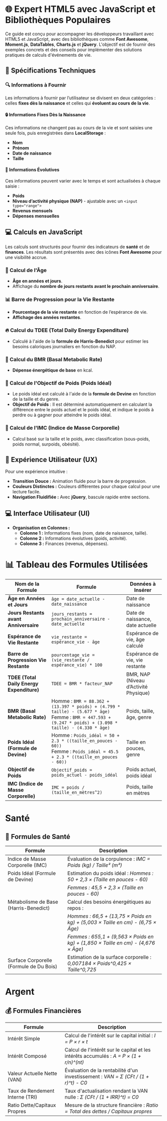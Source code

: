 # 🌐 Expert HTML5 avec JavaScript et Bibliothèques Populaires

Ce guide est conçu pour accompagner les développeurs travaillant avec HTML5 et JavaScript, avec des bibliothèques comme **Font Awesome**, **Moment.js**, **DataTables**, **Charts.js** et **jQuery**. L'objectif est de fournir des exemples concrets et des conseils pour implémenter des solutions pratiques de calculs d'événements de vie.

## 📝 Spécifications Techniques

### 🔍 Informations à Fournir

Les informations à fournir par l’utilisateur se divisent en deux catégories : celles **fixes dès la naissance** et celles qui **évoluent au cours de la vie**.

#### 🔒 Informations Fixes Dès la Naissance

Ces informations ne changent pas au cours de la vie et sont saisies une seule fois, puis enregistrées dans **LocalStorage** :

- **Nom**
- **Prénom**
- **Date de naissance**
- **Taille**

#### 🔄 Informations Évolutives

Ces informations peuvent varier avec le temps et sont actualisées à chaque saisie :

- **Poids**
- **Niveau d’activité physique (NAP)** - ajustable avec un `<input type="range">`
- **Revenus mensuels**
- **Dépenses mensuelles**

## 💻 Calculs en JavaScript

Les calculs sont structurés pour fournir des indicateurs de **santé** et de **finances**. Les résultats sont présentés avec des icônes **Font Awesome** pour une visibilité accrue.

### 🎂 Calcul de l'Âge
- **Âge en années et jours**.
- Affichage du **nombre de jours restants avant le prochain anniversaire**.

### 📊 Barre de Progression pour la Vie Restante
- **Pourcentage de la vie restante** en fonction de l’espérance de vie.
- **Affichage des années restantes**.

### 🔥 Calcul du TDEE (Total Daily Energy Expenditure)
- Calculé à l'aide de la **formule de Harris-Benedict** pour estimer les besoins caloriques journaliers en fonction du NAP.

### 💪 Calcul du BMR (Basal Metabolic Rate)
- **Dépense énergétique de base** en kcal.

### 🎯 Calcul de l'Objectif de Poids (Poids Idéal)
- Le poids idéal est calculé à l'aide de la **formule de Devine** en fonction de la taille et du genre.
- **Objectif de Poids** : Il est déterminé automatiquement en calculant la différence entre le poids actuel et le poids idéal, et indique le poids à perdre ou à gagner pour atteindre le poids idéal.

### 🧍 Calcul de l'IMC (Indice de Masse Corporelle)
- Calcul basé sur la taille et le poids, avec classification (sous-poids, poids normal, surpoids, obésité).

## 🎨 Expérience Utilisateur (UX)

Pour une expérience intuitive :

- **Transition Douce :** Animation fluide pour la barre de progression.
- **Couleurs Distinctes :** Couleurs différentes pour chaque calcul pour une lecture facile.
- **Navigation Fluidifiée :** Avec **jQuery**, bascule rapide entre sections.

## 💻 Interface Utilisateur (UI)

- **Organisation en Colonnes :**
  - **Colonne 1 :** Informations fixes (nom, date de naissance, taille).
  - **Colonne 2 :** Informations évolutives (poids, activité).
  - **Colonne 3 :** Finances (revenus, dépenses).


# 📊 Tableau des Formules Utilisées

| **Nom de la Formule**               | **Formule**                                                                                                                                                        | **Données à Insérer**                                      |
|-------------------------------------|--------------------------------------------------------------------------------------------------------------------------------------------------------------------|------------------------------------------------------------|
| **Âge en Années et Jours**          | `âge = date_actuelle - date_naissance`                                                                                                                             | Date de naissance                                          |
| **Jours Restants avant Anniversaire** | `jours_restants = prochain_anniversaire - date_actuelle`                                                                                                          | Date de naissance, date actuelle                           |
| **Espérance de Vie Restante**       | `vie_restante = espérance_vie - âge`                                                                                                                               | Espérance de vie, âge calculé                              |
| **Barre de Progression Vie Restante** | `pourcentage_vie = (vie_restante / espérance_vie) * 100`                                                                                                          | Espérance de vie, vie restante                             |
| **TDEE (Total Daily Energy Expenditure)** | `TDEE = BMR * facteur_NAP`                                                                                                                                        | BMR, NAP (Niveau d’Activité Physique)                      |
| **BMR (Basal Metabolic Rate)**      | Homme : `BMR = 88.362 + (13.397 * poids) + (4.799 * taille) - (5.677 * âge)`<br>Femme : `BMR = 447.593 + (9.247 * poids) + (3.098 * taille) - (4.330 * âge)` | Poids, taille, âge, genre                                  |
| **Poids Idéal (Formule de Devine)** | Homme : `Poids_idéal = 50 + 2.3 * ((taille_en_pouces - 60))`<br>Femme : `Poids_idéal = 45.5 + 2.3 * ((taille_en_pouces - 60))`                                 | Taille en pouces, genre                                    |
| **Objectif de Poids**               | `Objectif_poids = poids_actuel - poids_idéal`                                                                                                                      | Poids actuel, poids idéal                                  |
| **IMC (Indice de Masse Corporelle)** | `IMC = poids / (taille_en_mètres^2)`                                                                                                                              | Poids, taille en mètres                                    |


# Santé

## 🏥 Formules de Santé

| Formule                         | Description                                                                 |
|---------------------------------|-----------------------------------------------------------------------------|
| Indice de Masse Corporelle (IMC)| Évaluation de la corpulence : *IMC = Poids (kg) / Taille² (m²)*           |
| Poids Idéal (Formule de Devine) | Estimation du poids idéal : *Hommes : 50 + 2,3 × (Taille en pouces - 60)* |
|                                 | *Femmes : 45,5 + 2,3 × (Taille en pouces - 60)*                           |
| Métabolisme de Base (Harris-Benedict) | Calcul des besoins énergétiques au repos :                              |
|                                 | *Hommes : 66,5 + (13,75 × Poids en kg) + (5,003 × Taille en cm) - (6,75 × Âge)* |
|                                 | *Femmes : 655,1 + (9,563 × Poids en kg) + (1,850 × Taille en cm) - (4,676 × Âge)* |
| Surface Corporelle (Formule de Du Bois) | Estimation de la surface corporelle : *0,007184 × Poids^0,425 × Taille^0,725* |

# Argent

## 💰 Formules Financières

| Formule                         | Description                                                                 |
|---------------------------------|-----------------------------------------------------------------------------|
| Intérêt Simple                  | Calcul de l'intérêt sur le capital initial : *I = P × r × t*              |
| Intérêt Composé                 | Calcul de l'intérêt sur le capital et les intérêts accumulés : *A = P × (1 + r/n)^(nt)* |
| Valeur Actuelle Nette (VAN)     | Évaluation de la rentabilité d'un investissement : *VAN = Σ (CFt / (1 + r)^t) - C0* |
| Taux de Rendement Interne (TRI) | Taux d'actualisation rendant la VAN nulle : *Σ (CFt / (1 + IRR)^t) = C0* |
| Ratio Dette/Capitaux Propres    | Mesure de la structure financière : *Ratio = Total des dettes / Capitaux propres* |
